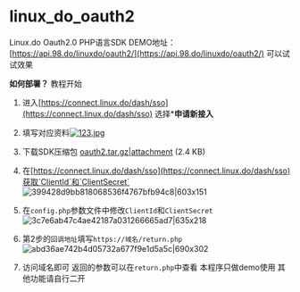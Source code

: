 # linux_do_oauth2
Linux.do Oauth2.0 PHP语言SDK
DEMO地址：[https://api.98.do/linuxdo/oauth2/](https://api.98.do/linuxdo/oauth2/)
可以试试效果

**如何部署？**
教程开始
1. 进入[https://connect.linux.do/dash/sso](https://connect.linux.do/dash/sso) 选择***申请新接入**
2. 填写对应资料[![123.jpg](https://img.923329.xyz/api/cfile/AgACAgQAAyEGAASRzsK6AAMNZvVQwcw1nFhPC9NNUYf678MI72MAAlvPMRsGFahTJpv1oGvTLywBAAMCAAN3AAM2BA)](https://linux.do/uploads/default/original/3X/6/d/6d6ab08eed6cd0f493b412c597cbb2d405a3953c.png)
3. 下载SDK压缩包 [oauth2.tar.gz|attachment](upload://1m6EQFbhw3mFZ7UEWKNmasv5ksK.gz) (2.4 KB)
4. 在[https://connect.linux.do/dash/sso](https://connect.linux.do/dash/sso)获取`ClientId`和`ClientSecret`
![399428d9bb818068536f4767bfb94c8|603x151](upload://9K1RKxTdJuqGbX7Gwc3VsAxOPzi.png)
5. 在`config.php`参数文件中修改`ClientId`和`ClientSecret`
![3c7e6ab47c4ae42187a031266665ad7|635x218](upload://sYys1ZNMNBCEOCi2kY3sutrvSP1.png)

6. 第2步的`回调地址`填写`https://域名/return.php`![abd36ae742b4d05732a677f9e1d5a5c|690x302](upload://ohp1x3laxab4Wd14gySEP4WT3Q3.png)
7. 访问域名即可 返回的参数可以在`return.php`中查看 本程序只做demo使用 其他功能请自行二开

